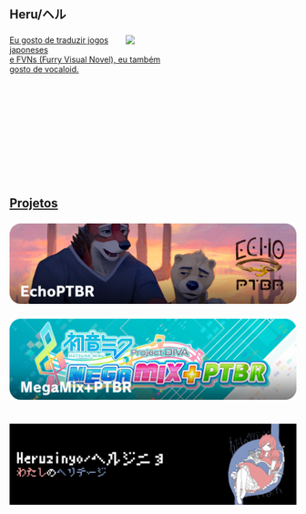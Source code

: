 <h2 align="left">Heru/ヘル</h2>

###

<div>
<div align="center"> <a href="https://e621.net/posts/4752904">
<img width=300 src="https://lh3.googleusercontent.com/u/0/drive-viewer/AKGpihbhv2QOkRkf0kda1QFxVYtjbigVgfa_zvkPn1exkforG87e8azlVOieMFaNU7EoJ5rQ9CLtmrcyXpb1hqe2PwI-0IWPLDe7xFI=w1855-h956-rw-v1" align="right">
</div>
<p align="left">Eu gosto de traduzir jogos japoneses<br>e FVNs (Furry Visual Novel), eu também<br>gosto de vocaloid.</p>
  <br><br><br><br><br><br><br><br><br><br>
</div>

###

<h2 align="left">Projetos</h2>

###

<div align="center"> <a href="https://github.com/Heruzinyo/EchoPTBR">
  <img src="Images/EchoPTBR.png"/>
</div> </a>

###

<div align="center"> <a href="https://github.com/Heruzinyo/MegaMixPlusPTBR">
  <img src="Images/MegaMix+PTBR.png"/>
</div> </a>

###

<h1 align="left"></h1>

###

<div align="center"> <a href="https://open.spotify.com/intl-pt/album/3QVZGekjKQLKxk7nnXr4gH?si=eXVKyHOdTVa2LLir9PG9zQ">
  <img src="Images/Footer.png"/>
</div> </a>

###
